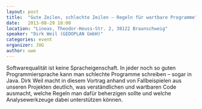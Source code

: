 ```yaml
---
layout: post
title:  "Gute Zeilen, schlechte Zeilen – Regeln für wartbare Programme"
date:   2013-08-29 18:00
location: "Lineas, Theodor-Heuss-Str. 2, 38122 Braunschweig"
speaker: "Dirk Weil (GEDOPLAN GmbH)"
categories: event
organizer: JUG
author: uwe
---
```

Softwarequalität ist keine Spracheigenschaft. In jeder noch so guten Programmiersprache kann man
schlechte Programme schreiben – sogar in Java. Dirk Weil macht in diesem Vortrag anhand von Fallbeispielen aus unseren
Projekten deutlich, was verständlichen und wartbaren Code ausmacht, welche Regeln man dafür beherzigen sollte und
welche Analysewerkzeuge dabei unterstützen können.
